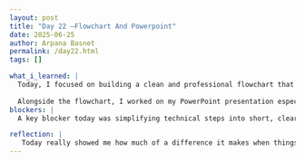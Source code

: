 ```yaml
---
layout: post
title: "Day 22 –Flowchart And Powerpoint"
date: 2025-06-25
author: Arpana Basnet
permalink: /day22.html
tags: []

what_i_learned: |
  Today, I focused on building a clean and professional flowchart that outlines my entire data processing workflow from collecting RNA seq data to cleaning, mapping, and preparing it for analysis. I made sure every step was short, clear, and easy to follow, and styled the design to look visually appealing for the final presentation.
  
  Alongside the flowchart, I worked on my PowerPoint presentation especially the “Data & Preliminary Findings” slide. I rewrote the content to be short, humanized, and presentation-ready. I also spent time thinking about the visuals to include so that everything appears clean, meaningful, and well-organized.
blockers: |
  A key blocker today was simplifying technical steps into short, clear flowchart labels while keeping the design clean and visually balanced.

reflection: |
   Today really showed me how much of a difference it makes when things are clear and easy to follow. While working on the flowchart, I had to think about how to turn all the detailed steps I’ve been doing into something simple and clean and honestly, that helped me understand my own process better too. 
---
```



